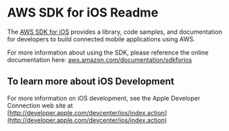 AWS SDK for iOS Readme
======================
The [AWS SDK for iOS](http://aws.amazon.com/sdkforios) provides a library, code samples, and documentation for developers to build connected mobile applications using AWS.

For more information about using the SDK, please reference the online documentation here: [aws.amazon.com/documentation/sdkforios](http://aws.amazon.com/documentation/sdkforios)

To learn more about iOS Development
-----------------------------------
For more information on iOS development, see the Apple Developer Connection web site at [http://developer.apple.com/devcenter/ios/index.action](http://developer.apple.com/devcenter/ios/index.action)

